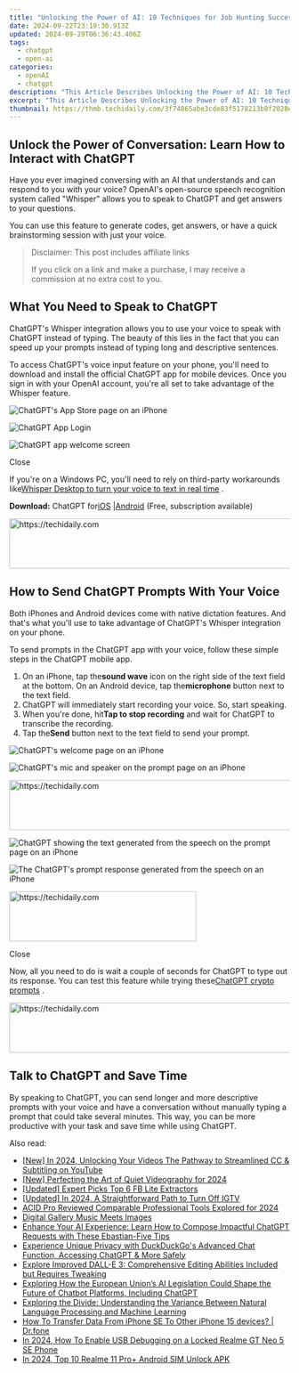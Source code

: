 ```yaml
---
title: "Unlocking the Power of AI: 10 Techniques for Job Hunting Success with ChatGPT on LinkedIn"
date: 2024-09-22T23:19:30.913Z
updated: 2024-09-29T06:36:43.406Z
tags:
  - chatgpt
  - open-ai
categories:
  - openAI
  - chatgpt
description: "This Article Describes Unlocking the Power of AI: 10 Techniques for Job Hunting Success with ChatGPT on LinkedIn"
excerpt: "This Article Describes Unlocking the Power of AI: 10 Techniques for Job Hunting Success with ChatGPT on LinkedIn"
thumbnail: https://thmb.techidaily.com/3f74865abe3cde83f5178213b8f2028e6688a23ca37959ec467d0c79369ad79b.jpg
---
```


## Unlock the Power of Conversation: Learn How to Interact with ChatGPT

 Have you ever imagined conversing with an AI that understands and can respond to you with your voice? OpenAI's open-source speech recognition system called "Whisper" allows you to speak to ChatGPT and get answers to your questions.

 You can use this feature to generate codes, get answers, or have a quick brainstorming session with just your voice.

>  Disclaimer: This post includes affiliate links
>
>  If you click on a link and make a purchase, I may receive a commission at no extra cost to you.
>

## What You Need to Speak to ChatGPT

 ChatGPT's Whisper integration allows you to use your voice to speak with ChatGPT instead of typing. The beauty of this lies in the fact that you can speed up your prompts instead of typing long and descriptive sentences.

 To access ChatGPT's voice input feature on your phone, you'll need to download and install the official ChatGPT app for mobile devices. Once you sign in with your OpenAI account, you're all set to take advantage of the Whisper feature.

![ChatGPT's App Store page on an iPhone](https://static1.makeuseofimages.com/wordpress/wp-content/uploads/2023/08/chatgpt-s-app-store-page-on-an-iphone.jpg)

![ChatGPT App Login](https://static1.makeuseofimages.com/wordpress/wp-content/uploads/2023/05/chatgpt-app-login.jpg)

![ChatGPT app welcome screen](https://static1.makeuseofimages.com/wordpress/wp-content/uploads/2023/05/chatgpt-app-welcome-screen.jpg)

Close

 If you're on a Windows PC, you'll need to rely on third-party workarounds like[Whisper Desktop to turn your voice to text in real time](https://www.makeuseof.com/windows-whisper-desktop-guide/) .

**Download:** ChatGPT for[iOS](http://apps.apple.com/app/openai-chatgpt/id6448311069) |[Android](https://www.anrdoezrs.net/links/7251228/type/dlg/sid/UUmuoUeUpU2029654/https://play.google.com/store/apps/details?id=com.openai.chatgpt&hl=en&gl=US) (Free, subscription available)

<!-- affiliate ads begin -->
<a href="https://aligracehair.sjv.io/c/5597632/1880931/19272" target="_top" id="1880931">
  <img src="//a.impactradius-go.com/display-ad/19272-1880931" border="0" alt="https://techidaily.com" width="728" height="90"/>
</a>
<img height="0" width="0" src="https://aligracehair.sjv.io/i/5597632/1880931/19272" style="position:absolute;visibility:hidden;" border="0" />
<!-- affiliate ads end -->

## How to Send ChatGPT Prompts With Your Voice

 Both iPhones and Android devices come with native dictation features. And that's what you'll use to take advantage of ChatGPT's Whisper integration on your phone.

 To send prompts in the ChatGPT app with your voice, follow these simple steps in the ChatGPT mobile app.

1. On an iPhone, tap the**sound wave** icon on the right side of the text field at the bottom. On an Android device, tap the**microphone** button next to the text field.
2. ChatGPT will immediately start recording your voice. So, start speaking.
3. When you're done, hit**Tap to stop recording** and wait for ChatGPT to transcribe the recording.
4. Tap the**Send** button next to the text field to send your prompt.

![ChatGPT's welcome page on an iPhone](https://static1.makeuseofimages.com/wordpress/wp-content/uploads/2023/09/img_4309.jpg)

![ChatGPT's mic and speaker on the prompt page on an iPhone](https://static1.makeuseofimages.com/wordpress/wp-content/uploads/2023/09/img_4311.jpg)

<!-- affiliate ads begin -->
<a href="https://appsumo.8odi.net/c/5597632/2151889/7443" target="_top" id="2151889">
  <img src="//a.impactradius-go.com/display-ad/7443-2151889" border="0" alt="https://techidaily.com" width="728" height="90"/>
</a>
<img height="0" width="0" src="https://appsumo.8odi.net/i/5597632/2151889/7443" style="position:absolute;visibility:hidden;" border="0" />
<!-- affiliate ads end -->

![ChatGPT showing the text generated from the speech on the prompt page on an iPhone](https://static1.makeuseofimages.com/wordpress/wp-content/uploads/2023/09/img_4313.jpg)

![The ChatGPT's prompt response generated from the speech on an iPhone](https://static1.makeuseofimages.com/wordpress/wp-content/uploads/2023/09/img_4314.jpg)

<!-- affiliate ads begin -->
<a href="https://aligracehair.sjv.io/c/5597632/2135372/19272" target="_top" id="2135372">
  <img src="//a.impactradius-go.com/display-ad/19272-2135372" border="0" alt="https://techidaily.com" width="336" height="90"/>
</a>
<img height="0" width="0" src="https://aligracehair.sjv.io/i/5597632/2135372/19272" style="position:absolute;visibility:hidden;" border="0" />
<!-- affiliate ads end -->

Close

 Now, all you need to do is wait a couple of seconds for ChatGPT to type out its response. You can test this feature while trying these[ChatGPT crypto prompts](https://www.makeuseof.com/the-best-chatgpt-crypto-prompts/) .

<!-- affiliate ads begin -->
<a href="https://ephamedtechinc.pxf.io/c/5597632/2130532/26400" target="_top" id="2130532">
  <img src="//a.impactradius-go.com/display-ad/26400-2130532" border="0" alt="https://techidaily.com" width="728" height="90"/>
</a>
<img height="0" width="0" src="https://ephamedtechinc.pxf.io/i/5597632/2130532/26400" style="position:absolute;visibility:hidden;" border="0" />
<!-- affiliate ads end -->

## Talk to ChatGPT and Save Time

 By speaking to ChatGPT, you can send longer and more descriptive prompts with your voice and have a conversation without manually typing a prompt that could take several minutes. This way, you can be more productive with your task and save time while using ChatGPT.

<ins class="adsbygoogle"
     style="display:block"
     data-ad-format="autorelaxed"
     data-ad-client="ca-pub-7571918770474297"
     data-ad-slot="1223367746"></ins>

<ins class="adsbygoogle"
     style="display:block"
     data-ad-client="ca-pub-7571918770474297"
     data-ad-slot="8358498916"
     data-ad-format="auto"
     data-full-width-responsive="true"></ins>

<span class="atpl-alsoreadstyle">Also read:</span>
<div><ul>
<li><a href="https://youtube-lab.techidaily.com/n-2024-unlocking-your-videos-the-pathway-to-streamlined-cc-and-subtitling-on-youtube/"><u>[New] In 2024, Unlocking Your Videos The Pathway to Streamlined CC & Subtitling on YouTube</u></a></li>
<li><a href="https://remote-screen-capture.techidaily.com/new-perfecting-the-art-of-quiet-videography-for-2024/"><u>[New] Perfecting the Art of Quiet Videography for 2024</u></a></li>
<li><a href="https://facebook-clips.techidaily.com/updated-expert-picks-top-6-fb-lite-extractors/"><u>[Updated] Expert Picks Top 6 FB Lite Extractors</u></a></li>
<li><a href="https://instagram-video-recordings.techidaily.com/updated-in-2024-a-straightforward-path-to-turn-off-igtv/"><u>[Updated] In 2024, A Straightforward Path to Turn Off IGTV</u></a></li>
<li><a href="https://article-knowledge.techidaily.com/acid-pro-reviewed-comparable-professional-tools-explored-for-2024/"><u>ACID Pro Reviewed Comparable Professional Tools Explored for 2024</u></a></li>
<li><a href="https://extra-hints.techidaily.com/digital-gallery-music-meets-images/"><u>Digital Gallery Music Meets Images</u></a></li>
<li><a href="https://tech-hub.techidaily.com/enhance-your-ai-experience-learn-how-to-compose-impactful-chatgpt-requests-with-these-ebastian-five-tips/"><u>Enhance Your AI Experience: Learn How to Compose Impactful ChatGPT Requests with These Ebastian-Five Tips</u></a></li>
<li><a href="https://tech-hub.techidaily.com/experience-unique-privacy-with-duckduckgos-advanced-chat-function-accessing-chatgpt-and-more-safely/"><u>Experience Unique Privacy with DuckDuckGo's Advanced Chat Function, Accessing ChatGPT & More Safely</u></a></li>
<li><a href="https://tech-hub.techidaily.com/explore-improved-dall-e-3-comprehensive-editing-abilities-included-but-requires-tweaking/"><u>Explore Improved DALL-E 3: Comprehensive Editing Abilities Included but Requires Tweaking</u></a></li>
<li><a href="https://tech-hub.techidaily.com/exploring-how-the-european-unions-ai-legislation-could-shape-the-future-of-chatbot-platforms-including-chatgpt/"><u>Exploring How the European Union’s AI Legislation Could Shape the Future of Chatbot Platforms, Including ChatGPT</u></a></li>
<li><a href="https://tech-hub.techidaily.com/exploring-the-divide-understanding-the-variance-between-natural-language-processing-and-machine-learning/"><u>Exploring the Divide: Understanding the Variance Between Natural Language Processing and Machine Learning</u></a></li>
<li><a href="https://review-topics.techidaily.com/how-to-transfer-data-from-iphone-se-to-other-iphone-15-devices-drfone-by-drfone-transfer-data-from-ios-transfer-data-from-ios/"><u>How To Transfer Data From iPhone SE To Other iPhone 15 devices? | Dr.fone</u></a></li>
<li><a href="https://easy-unlock-android.techidaily.com/in-2024-how-to-enable-usb-debugging-on-a-locked-realme-gt-neo-5-se-phone-by-drfone-android/"><u>In 2024, How To Enable USB Debugging on a Locked Realme GT Neo 5 SE Phone</u></a></li>
<li><a href="https://sim-unlock.techidaily.com/in-2024-top-10-realme-11-proplus-android-sim-unlock-apk-by-drfone-android/"><u>In 2024, Top 10 Realme 11 Pro+ Android SIM Unlock APK</u></a></li>
</ul></div>

